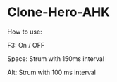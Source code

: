 # Clone-Hero-AHK
How to use:

F3: On / OFF

Space: Strum with 150ms interval

Alt: Strum with 100 ms interval
